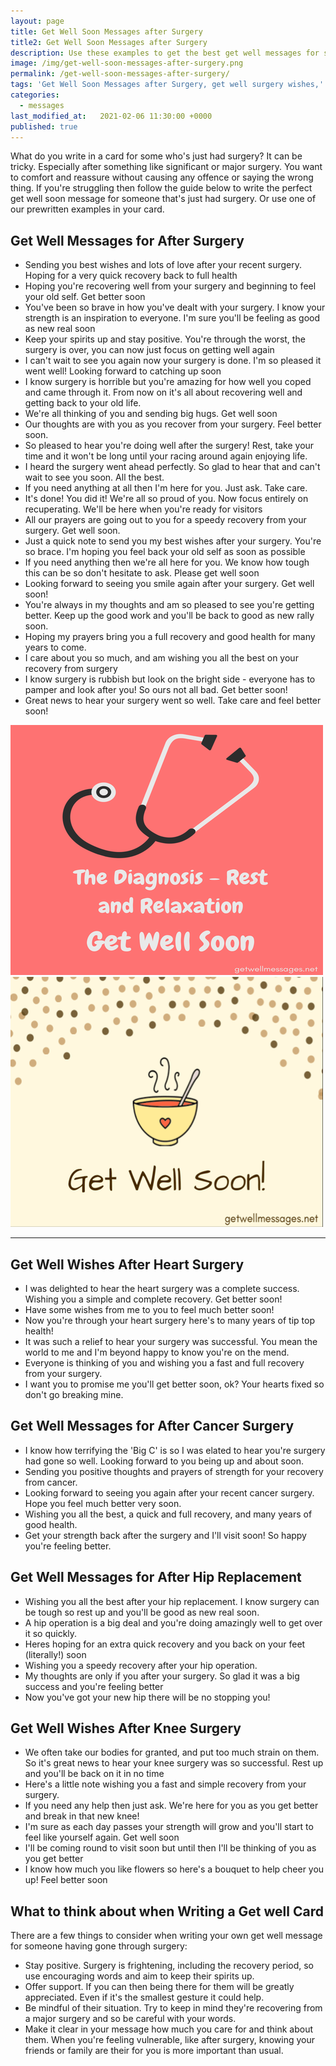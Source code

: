 ```yaml
---
layout: page
title: Get Well Soon Messages after Surgery
title2: Get Well Soon Messages after Surgery
description: Use these examples to get the best get well messages for someone who has had surgery and is recovering
image: /img/get-well-soon-messages-after-surgery.png
permalink: /get-well-soon-messages-after-surgery/
tags: 'Get Well Soon Messages after Surgery, get well surgery wishes,'
categories:
  - messages
last_modified_at:   2021-02-06 11:30:00 +0000
published: true
---
```


<p>What do you write in a card for some who's just had surgery? It can be tricky. Especially after something like significant or major surgery. You want to comfort and reassure without causing any offence or saying the wrong thing. If you're struggling then follow the guide below to write the perfect get well soon message for someone that's just had surgery. Or use one of our prewritten examples in your card.
</p>

<h2>Get Well Messages for After Surgery</h2>

<ul class="heart">
<li>Sending you best wishes and lots of love after your recent surgery. Hoping for a very quick recovery back to full health</li>
<li>Hoping you're recovering well from your surgery and beginning to feel your old self. Get better soon</li>
<li>You've been so brave in how you've dealt with your surgery. I know your strength is an inspiration to everyone. I'm sure you'll be feeling as good as new real soon</li>
<li>Keep your spirits up and stay positive. You're through the worst, the surgery is over, you can now just focus on getting well again</li>
<li>I can't wait to see you again now your surgery is done. I'm so pleased it went well! Looking forward to catching up soon</li>
<li>I know surgery is horrible but you're amazing for how well you coped and came through it. From now on it's all about recovering well and getting back to your old life.</li>
<li>We're all thinking of you and sending big hugs. Get well soon</li>
<li>Our thoughts are with you as you recover from your surgery. Feel better soon.</li>
<li>So pleased to hear you're doing well after the surgery! Rest, take your time and it won't be long until your racing around again enjoying life. </li>
<li>I heard the surgery went ahead perfectly. So glad to hear that and can't wait to see you soon. All the best.</li>
<li>If you need anything at all then I'm here for you. Just ask. Take care.</li>
<li>It's done! You did it! We're all so proud of you. Now focus entirely on recuperating. We'll be here when you're ready for visitors</li>
<li>All our prayers are going out to you for a speedy recovery from your surgery. Get well soon.
</li>
<li>Just a quick note to send you my best wishes after your surgery. You're so brace. I'm hoping you feel back your old self as soon as possible 
 </li>
<li>If you need anything then we're all here for you. We know how tough this can be so don't hesitate to ask. Please get well soon</li>
<li>Looking forward to seeing you smile again after your surgery. Get well soon!</li>
<li>You're always in my thoughts and am so pleased to see you're getting better. Keep up the good work and you'll be back to good as new rally soon.</li>
<li>Hoping my prayers bring you a full recovery and good health for many years to come.</li>
<li>I care about you so much, and am wishing you all the best on your recovery from surgery</li>
<li>I know surgery is rubbish but look on the bright side - everyone has to pamper and look after you! So ours not all bad. Get better soon!</li>  
<li>Great news to hear your surgery went so well. Take care and feel better soon!</li>  
</ul>

<div class="row">
<div class="column">
<img src="/img/get-well-soon-messages-after-surgery-1.png" class="center-image" alt="get well soon message after surgery stethoscope" />
</div>
<div class="column">
<img src="/img/get-well-soon-messages-after-surgery-2.png" class="center-image" alt="soup get well soon message" />
</div>
</div>
<hr>

<h2>Get Well Wishes After Heart Surgery</h2>

<ul class="heart">
<li>I was delighted to hear the heart surgery was a complete success. Wishing you a simple and complete recovery. Get better soon!</li>
<li>Have some wishes from me to you to feel much better soon!</li>
<li>Now you're through your heart surgery here's to many years of tip top health!</li>
<li>It was such a relief to hear your surgery was successful. You mean the world to me and I'm beyond happy to know you're on the mend.</li>
<li>Everyone is thinking of you and wishing you a fast and full recovery from your surgery.</li>
<li>I want you to promise me you'll get better soon, ok? Your hearts fixed so don't go breaking mine.</li>
</ul>

<h2>Get Well Messages for After Cancer Surgery</h2>

<ul class="heart">
<li>I know how terrifying the 'Big C' is so I was elated to hear you're surgery had gone so well. Looking forward to you being up and about soon.</li>
<li>Sending you positive thoughts and prayers of strength for your recovery from cancer.</li>
<li>Looking forward to seeing you again after your recent cancer surgery. Hope you feel much better very soon.</li>
<li>Wishing you all the best, a quick and full recovery, and many years of good health.</li>
<li>Get your strength back after the surgery and I'll visit soon! So happy you're feeling better.</li>
</ul>

<h2>Get Well Messages for After Hip Replacement</h2>

<ul class="heart">
<li>Wishing you all the best after your hip replacement. I know surgery can be tough so rest up and you'll be good as new real soon.</li>
<li>A hip operation is a big deal and you're doing amazingly well to get over it so quickly.</li>
<li>Heres hoping for an extra quick recovery and you back on your feet (literally!) soon</li>
<li>Wishing you a speedy recovery after your hip operation.</li>
<li>My thoughts are only if you after your surgery. So glad it was a big success and you're feeling better</li>
<li>Now you've got your new hip there will be no stopping you! </li>
</ul>

<h2>Get Well Wishes After Knee Surgery</h2>

<ul class="heart">
<li>We often take our bodies for granted, and put too much strain on them. So it's great news to hear your knee surgery was so successful. Rest up and you'll be back on it in no time</li>
<li>Here's a little note wishing you a fast and simple recovery from your surgery.</li>
<li>If you need any help then just ask. We're here for you as you get better and break in that new knee!</li>
<li>I'm sure as each day passes your strength will grow and you'll start to feel like yourself again. Get well soon</li>
<li>I'll be coming round to visit soon but until then I'll be thinking of you as you get better</li>
<li>I know how much you like flowers so here's a bouquet to help cheer you up! Feel better soon</li>
</ul>

<h2>What to think about when Writing a Get well Card</h2>

There are a few things to consider when writing your own get well message for someone having gone through surgery:

<ul>
<li>Stay positive. Surgery is frightening, including the recovery period, so use encouraging words and aim to keep their spirits up.</li>
<li>Offer support. If you can then being there for them will be greatly appreciated. Even if it's the smallest gesture it could help.</li>
<li>Be mindful of their situation. Try to keep in mind they're recovering from a major surgery and so be careful with your words.</li>
<li>Make it clear in your message how much you care for and think about them. When you're feeling vulnerable, like after surgery, knowing your friends or family are their for you is more important than usual. </li>
</ul>
